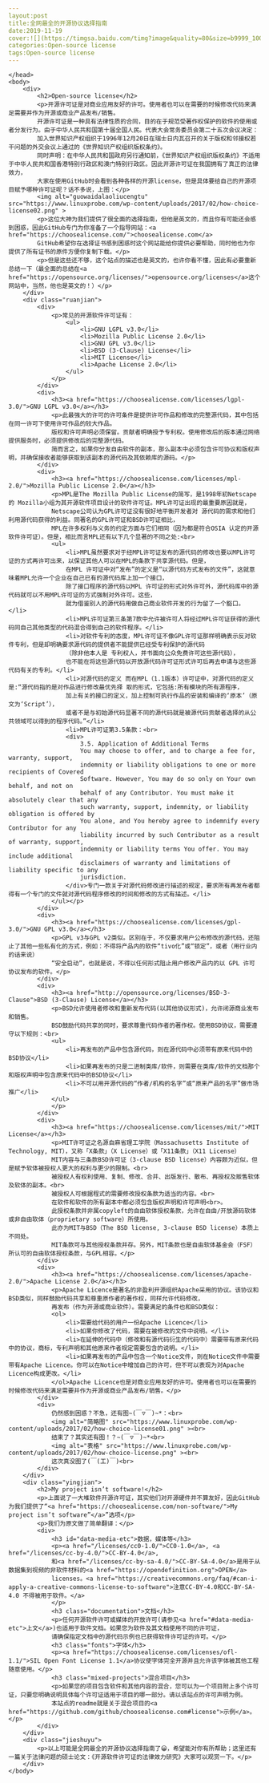 ```yaml
---
layout:post
title:全网最全的开源协议选择指南
date:2019-11-19  
cover:![](https://timgsa.baidu.com/timg?image&quality=80&size=b9999_10000&sec=1574167249100&di=bf9277c7be832e42400b551ffa4b6062&imgtype=jpg&src=http%3A%2F%2Fimg3.imgtn.bdimg.com%2Fit%2Fu%3D3509476663%2C1255456178%26fm%3D214%26gp%3D0.jpg)
categories:Open-source license
tags:Open-source license
---
```

<!DOCTYPE html>
<html>
	<head>
		<meta charset="utf-8" />
		
	</head>
	<body>
		<div>
			<h2>Open-source license</h2>
			<p>开源许可证是对商业应用友好的许可。使用者也可以在需要的时候修改代码来满足需要并作为开源或商业产品发布/销售。
			开源许可证是一种具有法律性质的合同，目的在于规范受著作权保护的软件的使用或者分发行为。由于中华人民共和国第十届全国人民。代表大会常务委员会第二十五次会议决定：
			加入世界知识产权组织于1996年12月20日在瑞士日内瓦召开的关于版权和邻接权若干问题的外交会议上通过的《世界知识产权组织版权条约》。
			同时声明：在中华人民共和国政府另行通知前，《世界知识产权组织版权条约》不适用于中华人民共和国香港特别行政区和澳门特别行政区。因此开源许可证在我国拥有了真正的法律效力，
			大家在使用GitHub时会看到各种各样的开源license，但是具体要给自己的开源项目赋予哪种许可证呢？话不多说，上图：</p>
			<img alt="guowaidalaoliucengtu" src="https://www.linuxprobe.com/wp-content/uploads/2017/02/how-choice-license02.png" >
			<p>这位大神为我们提供了很全面的选择指南，但他是英文的，而且你有可能还会感到困惑，因此GitHub专门为你准备了一个指导网站：<a href="https://choosealicense.com/">choosealicense.com</a>
			GitHub希望你在选择证书感到困惑时这个网站能给你提供必要帮助，同时他也为你提供了所有证书的原件方便你复制下载。</p>
			<p>但是这些还不够，这个站点的描述也是英文的，也许你看不懂，因此有必要重新总结一下（最全面的总结在<a href="https://opensource.org/licenses/">opensource.org/licenses</a>这个网站中，当然，他也是英文的！）</p>
		</div>
		<div class="ruanjian">
			<div>
				<p>常见的开源软件许可证有：
					<ul>
						<li>GNU LGPL v3.0</li>
						<li>Mozilla Public License 2.0</li>
						<li>GNU GPL v3.0</li>
						<li>BSD (3-Clause) License</li>
						<li>MIT License</li>
						<li>Apache License 2.0</li>
					</ul>
				</p>
			</div>
			<div>
				<h3><a href="https://choosealicense.com/licenses/lgpl-3.0/">GNU LGPL v3.0</a></h3>
				<p>此最强大的许可的许可条件是提供许可作品和修改的完整源代码，其中包括在同一许可下使用许可作品的较大作品。
				版权和许可声明必须保留。贡献者明确授予专利权。使用修改后的版本通过网络提供服务时，必须提供修改后的完整源代码。
				简而言之，如果你分发自由软件的副本，那么副本中必须包含许可协议和版权声明，并确保接收者能够获取到该副本的源代码及其依赖库的源码。</p>
			</div>
			<div>
				<h3><a href="https://choosealicense.com/licenses/mpl-2.0/">Mozilla Public License 2.0</a></h3>
				<p>MPL是The Mozilla Public License的简写，是1998年初Netscape的 Mozilla小组为其开源软件项目设计的软件许可证。MPL许可证出现的最重要原因就是，
				Netscape公司认为GPL许可证没有很好地平衡开发者对 源代码的需求和他们利用源代码获得的利益。同著名的GPL许可证和BSD许可证相比，
				MPL在许多权利与义务的约定方面与它们相同（因为都是符合OSIA 认定的开源软件许可证）。但是，相比而言MPL还有以下几个显著的不同之处:<br>
				<ul>
					<li>MPL虽然要求对于经MPL许可证发布的源代码的修改也要以MPL许可证的方式再许可出来，以保证其他人可以在MPL的条款下共享源代码。但是，
					在MPL 许可证中对“发布”的定义是“以源代码方式发布的文件”，这就意味着MPL允许一个企业在自己已有的源代码库上加一个接口，
					除了接口程序的源代码以MPL 许可证的形式对外许可外，源代码库中的源代码就可以不用MPL许可证的方式强制对外许可。这些，
					就为借鉴别人的源代码用做自己商业软件开发的行为留了一个豁口。</li>
					<li>MPL许可证第三条第7款中允许被许可人将经过MPL许可证获得的源代码同自己其他类型的代码混合得到自己的软件程序。</li>
					<li>对软件专利的态度，MPL许可证不像GPL许可证那样明确表示反对软件专利，但是却明确要求源代码的提供者不能提供已经受专利保护的源代码
					（除非他本人是 专利权人，并书面向公众免费许可这些源代码），
					也不能在将这些源代码以开放源代码许可证形式许可后再去申请与这些源代码有关的专利。</li>
					<li>对源代码的定义 而在MPL（1.1版本）许可证中，对源代码的定义是:“源代码指的是对作品进行修改最优先择 取的形式，它包括:所有模块的所有源程序，
					加上有关的接口的定义，加上控制可执行作品的安装和编译的‘原本’（原文为‘Script’），
					或者不是与初始源代码显著不同的源代码就是被源代码贡献者选择的从公共领域可以得到的程序代码。”</li>
					<li>MPL许可证第3.5条款：<br>
					<div>
						3.5. Application of Additional Terms
						You may choose to offer, and to charge a fee for, warranty, support,
						indemnity or liability obligations to one or more recipients of Covered
						Software. However, You may do so only on Your own behalf, and not on
						behalf of any Contributor. You must make it absolutely clear that any
						such warranty, support, indemnity, or liability obligation is offered by
						You alone, and You hereby agree to indemnify every Contributor for any
						liability incurred by such Contributor as a result of warranty, support,
						indemnity or liability terms You offer. You may include additional
						disclaimers of warranty and limitations of liability specific to any
						jurisdiction.
					</div>专门一款关于对源代码修改进行描述的规定，要求所有再发布者都得有一个专门的文件就对源代码程序修改的时间和修改的方式有描述。</li>
				</ul></p>
			</div>
			<div>
				<h3><a href="https://choosealicense.com/licenses/gpl-3.0/">GNU GPL v3.0</a></h3>
				<p>GPL v3与GPL v2类似。区别在于，不仅要求用户公布修改的源代码，还阻止了其他一些私有化的方式，例如：不得将产品内的软件“tivo化”或“锁定”，或者（用行业内的话来说）
				“安全启动”，也就是说，不得以任何形式阻止用户修改产品内的以 GPL 许可协议发布的软件。</p>
			</div>
			<div>
				<h3><a href="http://opensource.org/licenses/BSD-3-Clause">BSD (3-Clause) License</a></h3>
				<p>BSD允许使用者修改和重新发布代码(以其他协议形式)，允许闭源商业发布和销售。
				BSD鼓励代码共享的同时，要求尊重代码作者的著作权。使用BSD协议，需要遵守以下规则：<br>
				<ul>
					<li>再发布的产品中包含源代码，则在源代码中必须带有原来代码中的BSD协议</li>
					<li>如果再发布的只是二进制类库/软件，则需要在类库/软件的文档那个和版权声明中包含原来代码中的BSD协议</li>
					<li>不可以用开源代码的“作者/机构的名字”或“原来产品的名字”做市场推广</li>
				</ul>
				</p>
			</div>
			<div>
				<h3><a href="https://choosealicense.com/licenses/mit/">MIT License</a></h3>
				<p>MIT许可证之名源自麻省理工学院（Massachusetts Institute of Technology, MIT），又称「X条款」（X License）或「X11条款」（X11 License）
				MIT内容与三条款BSD许可证（3-clause BSD license）内容颇为近似，但是赋予软体被授权人更大的权利与更少的限制。<br>
				被授权人有权利使用、复制、修改、合并、出版发行、散布、再授权及贩售软体及软体的副本。<br>
				被授权人可根据程式的需要修改授权条款为适当的内容。<br>
				在软件和软件的所有副本中都必须包含版权声明和许可声明<br>。
				此授权条款并非属copyleft的自由软体授权条款，允许在自由/开放源码软体或非自由软体（proprietary software）所使用。
				此亦为MIT与BSD（The BSD license, 3-clause BSD license）本质上不同处。
				MIT条款可与其他授权条款并存。另外，MIT条款也是自由软体基金会（FSF）所认可的自由软体授权条款，与GPL相容。</p>
			</div>
			<div>
				<h3><a href="https://choosealicense.com/licenses/apache-2.0/">Apache License 2.0</a></h3>
				<p>Apache Licence是著名的非盈利开源组织Apache采用的协议。该协议和BSD类似，同样鼓励代码共享和尊重原作者的著作权，同样允许代码修改，
				再发布（作为开源或商业软件）。需要满足的条件也和BSD类似：
				<ol>
					<li>需要给代码的用户一份Apache Licence</li>
					<li>如果你修改了代码，需要在被修改的文件中说明。</li>
					<li>在延伸的代码中（修改和有源代码衍生的代码中）需要带有原来代码中的协议，商标，专利声明和其他原来作者规定需要包含的说明。</li>
					<li>如果再发布的产品中包含一个Notice文件，则在Notice文件中需要带有Apache Licence。你可以在Notice中增加自己的许可，但不可以表现为对Apache Licence构成更改。</li>
				</ol>Apache Licence也是对商业应用友好的许可。使用者也可以在需要的时候修改代码来满足需要并作为开源或商业产品发布/销售。</p>
			</div>
			<div>
				仍然感到困惑？不急，还有图~(￣▽￣)~*：<br>
				<img alt="简略图" src="https://www.linuxprobe.com/wp-content/uploads/2017/02/how-choice-license01.png" ><br>
				结束了？其实还有图！？~(￣▽￣)~*<br>
				<img alt="表格" src="https://www.linuxprobe.com/wp-content/uploads/2017/02/how-choice-license.png" ><br>
				这次真没图了(￣(工)￣)<br>
			</div>
		</div>
		<div class="yingjian">
			<h2>My project isn’t software!</h2>
			<p>上面说了一大堆软件开源许可证，其实他们对开源硬件并不算友好，因此GitHub为我们提供了“<a href="https://choosealicense.com/non-software/">My project isn’t software”</a>”选项</p>
			<p>我们为原文做了简单翻译：</p>
			<div>
				<h3 id="data-media-etc">数据，媒体等</h3>
				<p><a href="/licenses/cc0-1.0/">CC0-1.0</a>, <a href="/licenses/cc-by-4.0/">CC-BY-4.0</a>, 
				和<a href="/licenses/cc-by-sa-4.0/">CC-BY-SA-4.0</a>是用于从数据集到视频的非软件材料的<a href="https://opendefinition.org">OPEN</a> 
				licenses。<a href="https://creativecommons.org/faq/#can-i-apply-a-creative-commons-license-to-software">注意CC-BY-4.0和CC-BY-SA-4.0 不得被用于软件。</a>
				</p>
				<h3 class="documentation">文档</h3>
				<p>任何开源软件许可或媒体的开放许可(请参见<a href="#data-media-etc">上文</a>)也适用于软件文档。如果您为软件及其文档使用不同的许可证，
				请确保指定文档中的源代码示例也已获得软件许可证的许可。</p>
				<h3 class="fonts">字体</h3>
				<p><a href="https://choosealicense.com/licenses/ofl-1.1/">SIL Open Font License 1.1</a>协议使字体完全开源并且允许该字体被其他工程随意使用。</p>
				<h3 class="mixed-projects">混合项目</h3>
				<p>如果您的项目包含软件和其他内容的混合，您可以为一个项目附上多个许可证，只要您明确说明具体每个许可证适用于项目的哪一部分。请以该站点的许可声明为例。
				本站点的readme就是关于混合项目的<a href="https://github.com/github/choosealicense.com#license">示例</a>。</p>
			</div>
		</div>
		<div class="jieshuyu">
			<p>以上可能是全网最全的开源协议选择指南了😀，希望能对你有所帮助；这里还有一篇关于法律问题的硕士论文：《开源软件许可证的法律效力研究》大家可以观赏一下。</p>
		</div>
	</body>
</html>
